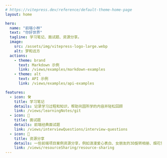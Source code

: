 ```yaml
---
# https://vitepress.dev/reference/default-theme-home-page
layout: home

hero:
  name: "前端小林"
  text: "你好世界"
  tagline: 学习笔记、面试题、资源分享。
  image:
    src: /assets/img/vitepress-logo-large.webp
    alt: 梦和远方
  actions:
    - theme: brand
      text: Markdown 示例
      link: /views/examples/markdown-examples
    - theme: alt
      text: API 示例
      link: /views/examples/api-examples

features:
  - icon: 🛠️
    title: 学习笔记
    details: 记录学习过程和知识，帮助巩固所学的内容并轻松回顾
    link: /views/learningNotes/git
  - icon: 📝
    title: 面试题
    details: 前端经典面试题
    link: /views/interviewQuestions/interview-questions
  - icon: 🚀
    title: 资源分享
    details: 一些前端项目案例资源分享，例如浪漫爱心表白、女朋友的3D旋转相册、烟花雪等特效源码
    link: /views/resourceSharing/resource-sharing
---
```


